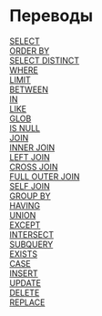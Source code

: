 # Переводы ############################

[SELECT][SELECT]   
[ORDER BY][ORDER]   
[SELECT DISTINCT][DISTINCT]   
[WHERE][WHERE]  
[LIMIT][LIMIT]  
[BETWEEN][BETWEEN]  
[IN][IN]  
[LIKE][LIKE]  
[GLOB][GLOB]  
[IS NULL][IS NULL]  
[JOIN][JOIN]  
[INNER JOIN][INNER JOIN]  
[LEFT JOIN][LEFT JOIN]  
[CROSS JOIN][CROSS JOIN]  
[FULL OUTER JOIN][FULL OUTER JOIN]  
[SELF JOIN][SELF JOIN]  
[GROUP BY][GROUP BY]  
[HAVING][HAVING]  
[UNION][UNION]  
[EXCEPT][EXCEPT]  
[INTERSECT][INTERSECT]  
[SUBQUERY][SUBQUERY]   
[EXISTS][EXISTS]  
[CASE][CASE]  
[INSERT][INSERT]  
[UPDATE][UPDATE]  
[DELETE][DELETE]  
[REPLACE][REPLACE]  

[SELECT]:           ./01_Select/translate.md
[ORDER]:            ./02_OrderBy/translate.md
[DISTINCT]:         ./03_SelectDistinct/translate.md
[WHERE]:            ./04_Where/translate.md
[LIMIT]:            ./05_Limit/translate.md
[BETWEEN]:          ./06_Between/translate.md
[IN]:               ./07_In/translate.md
[LIKE]:             ./08_Like/translate.md
[GLOB]:             ./09_Glob/translate.md
[IS NULL]:          ./10_IsNull/translate.md
[JOIN]:             ./11_Join/translate.md
[INNER JOIN]:       ./12_InnerJoin/translate.md
[LEFT JOIN]:        ./13_LeftJoin/translate.md
[CROSS JOIN]:       ./14_CrossJoin/translate.md
[FULL OUTER JOIN]:  ./15_FullOuterJoin/translate.md
[SELF JOIN]:        ./16_SelfJoin/translate.md
[GROUP BY]:         ./17_GroupBy/translate.md
[HAVING]:           ./18_Having/translate.md
[UNION]:            ./19_Union/translate.md
[EXCEPT]:           ./20_Except/translate.md
[INTERSECT]:        ./21_Intersect/translate.md
[SUBQUERY]:         ./22_Subquery/translate.md
[EXISTS]:           ./23_Exists/translate.md
[CASE]:             ./24_Case/translate.md
[INSERT]:           ./25_Insert/translate.md
[UPDATE]:           ./26_Update/translate.md
[DELETE]:           ./27_Delete/translate.md
[REPLACE]:          ./28_Replace/translate.md